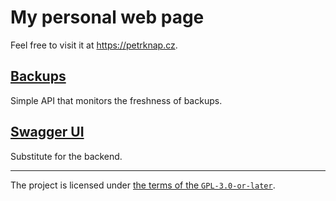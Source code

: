 # My personal web page

Feel free to visit it at <https://petrknap.cz>.

## [Backups](http://127.0.0.1:8080/backups/)

Simple API that monitors the freshness of backups.

## [Swagger UI](http://127.0.0.1:8080/swagger-ui.html)

Substitute for the backend.

---

The project is licensed under [the terms of the `GPL-3.0-or-later`](./COPYING).
